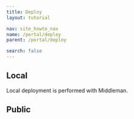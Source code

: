 ```yaml
---
title: Deploy
layout: tutorial

nav: site_howto_nav
name: /portal/deploy
parent: /portal/deploy

search: false
---
```

## Local

Local deployment is performed with Middleman.

## Public



